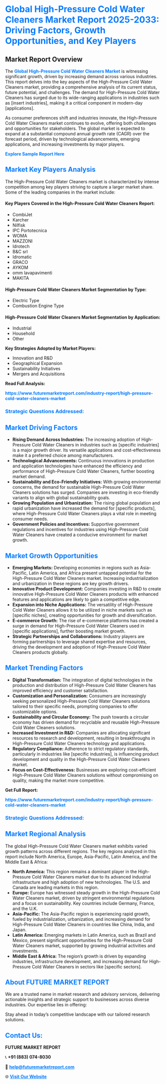 <h1 style="color: #007BFF;">Global High-Pressure Cold Water Cleaners Market Report 2025-2033: Driving Factors, Growth Opportunities, and Key Players</h1>

<section id="overview">
<h2>Market Report Overview</h2>
<p>The <a href="https://www.futuremarketreport.com/industry-report/high-pressure-cold-water-cleaners-market" style="color: #007BFF; text-decoration: none;"><strong>Global High-Pressure Cold Water Cleaners Market</strong></a> is witnessing significant growth, driven by increasing demand across various industries. This report delves into the key aspects of the High-Pressure Cold Water Cleaners market, providing a comprehensive analysis of its current status, future potential, and challenges. The demand for High-Pressure Cold Water Cleaners has surged due to its wide-ranging applications in industries such as [insert industries], making it a critical component in modern-day [applications].</p>
<p>As consumer preferences shift and industries innovate, the High-Pressure Cold Water Cleaners market continues to evolve, offering both challenges and opportunities for stakeholders. The global market is expected to expand at a substantial compound annual growth rate (CAGR) over the forecast period, driven by technological advancements, emerging applications, and increasing investments by major players.</p>
</section>

<section id="overview">
<p><a href="https://www.futuremarketreport.com/request-sample/reportId=86703" style="color: #007BFF; text-decoration: none;"><strong>Explore Sample Report Here</strong></a></p>
</section>

<section id="key-players">
<h2 style="color: #007BFF;">Market Key Players Analysis</h2>
<p>The High-Pressure Cold Water Cleaners market is characterized by intense competition among key players striving to capture a larger market share. Some of the leading companies in the market include:</p>
<h4>Key Players Covered in the High-Pressure Cold Water Cleaners Report:</h4>
<ul><li>CombiJet</li><li>Karcher</li><li>Nilfisk</li><li>IPC Portotecnica</li><li>WOMA</li><li>MAZZONI</li><li>Idrotech</li><li>B&amp;C srl</li><li>Idromatic</li><li>GRACO</li><li>AYKOM</li><li>omm lavapavimenti</li><li>MAKITA</li></ul>
<h4>High-Pressure Cold Water Cleaners Market Segmentation by Type:</h4>
<ul><li>Electric Type</li><li>Combustion Engine Type</li></ul>

<h4>High-Pressure Cold Water Cleaners Market Segmentation by Application:</h4>
<ul><li>Industrial</li><li>Household</li><li>Other</li></ul>
<p><strong>Key Strategies Adopted by Market Players:</strong></p>
<ul>
<li>Innovation and R&D</li>
<li>Geographical Expansion</li>
<li>Sustainability Initiatives</li>
<li>Mergers and Acquisitions</li>
</ul>
</section>

<section>
<p><strong>Read Full Analysis: </strong></p><a href="https://www.futuremarketreport.com/industry-report/high-pressure-cold-water-cleaners-market" style="color: #007BFF; text-decoration: none;"><strong>https://www.futuremarketreport.com/industry-report/high-pressure-cold-water-cleaners-market</strong></a>
<h3 style="color: #007BFF;">Strategic Questions Addressed:</h3>
</section>

<section id="driving-factors">
<h2 style="color: #007BFF;">Market Driving Factors</h2>
<ul>
<li><strong>Rising Demand Across Industries:</strong> The increasing adoption of High-Pressure Cold Water Cleaners in industries such as [specific industries] is a major growth driver. Its versatile applications and cost-effectiveness make it a preferred choice among manufacturers.</li>
<li><strong>Technological Advancements:</strong> Continuous innovations in production and application technologies have enhanced the efficiency and performance of High-Pressure Cold Water Cleaners, further boosting market demand.</li>
<li><strong>Sustainability and Eco-Friendly Initiatives:</strong> With growing environmental concerns, the demand for sustainable High-Pressure Cold Water Cleaners solutions has surged. Companies are investing in eco-friendly variants to align with global sustainability goals.</li>
<li><strong>Growing Population and Urbanization:</strong> The rising global population and rapid urbanization have increased the demand for [specific products], where High-Pressure Cold Water Cleaners plays a vital role in meeting consumer needs.</li>
<li><strong>Government Policies and Incentives:</strong> Supportive government regulations and incentives for industries using High-Pressure Cold Water Cleaners have created a conducive environment for market growth.</li>
</ul>
</section>

<section id="growth-opportunities">
<h2 style="color: #007BFF;">Market Growth Opportunities</h2>
<ul>
<li><strong>Emerging Markets:</strong> Developing economies in regions such as Asia-Pacific, Latin America, and Africa present untapped potential for the High-Pressure Cold Water Cleaners market. Increasing industrialization and urbanization in these regions are key growth drivers.</li>
<li><strong>Innovative Product Development:</strong> Companies investing in R&D to create innovative High-Pressure Cold Water Cleaners products with enhanced features and applications are likely to gain a competitive edge.</li>
<li><strong>Expansion into Niche Applications:</strong> The versatility of High-Pressure Cold Water Cleaners allows it to be utilized in niche markets such as [specific niches], creating opportunities for growth and diversification.</li>
<li><strong>E-commerce Growth:</strong> The rise of e-commerce platforms has created a surge in demand for High-Pressure Cold Water Cleaners used in [specific applications], further boosting market growth.</li>
<li><strong>Strategic Partnerships and Collaborations:</strong> Industry players are forming partnerships to leverage shared expertise and resources, driving the development and adoption of High-Pressure Cold Water Cleaners products globally.</li>
</ul>
</section>

<section id="trending-factors">
<h2 style="color: #007BFF;">Market Trending Factors</h2>
<ul>
<li><strong>Digital Transformation:</strong> The integration of digital technologies in the production and distribution of High-Pressure Cold Water Cleaners has improved efficiency and customer satisfaction.</li>
<li><strong>Customization and Personalization:</strong> Consumers are increasingly seeking personalized High-Pressure Cold Water Cleaners solutions tailored to their specific needs, prompting companies to offer customizable options.</li>
<li><strong>Sustainability and Circular Economy:</strong> The push towards a circular economy has driven demand for recyclable and reusable High-Pressure Cold Water Cleaners solutions.</li>
<li><strong>Increased Investment in R&D:</strong> Companies are allocating significant resources to research and development, resulting in breakthroughs in High-Pressure Cold Water Cleaners technology and applications.</li>
<li><strong>Regulatory Compliance:</strong> Adherence to strict regulatory standards, particularly in industries like [specific industries], is influencing product development and quality in the High-Pressure Cold Water Cleaners market.</li>
<li><strong>Focus on Cost-Effectiveness:</strong> Businesses are exploring cost-efficient High-Pressure Cold Water Cleaners solutions without compromising on quality, making the market more competitive.</li>
</ul>
</section>

<section>
<p><strong>Get Full Report: </strong></p><a href="https://www.futuremarketreport.com/industry-report/high-pressure-cold-water-cleaners-market" style="color: #007BFF; text-decoration: none;"><strong>https://www.futuremarketreport.com/industry-report/high-pressure-cold-water-cleaners-market</strong></a>
<h3 style="color: #007BFF;">Strategic Questions Addressed:</h3>
</section>


<section id="regional-analysis">
<h2 style="color: #007BFF;">Market Regional Analysis</h2>
<p>The global High-Pressure Cold Water Cleaners market exhibits varied growth patterns across different regions. The key regions analyzed in this report include North America, Europe, Asia-Pacific, Latin America, and the Middle East & Africa:</p>
<ul>
<li><strong>North America:</strong> This region remains a dominant player in the High-Pressure Cold Water Cleaners market due to its advanced industrial infrastructure and high adoption of new technologies. The U.S. and Canada are leading markets in this region.</li>
<li><strong>Europe:</strong> Europe has witnessed steady growth in the High-Pressure Cold Water Cleaners market, driven by stringent environmental regulations and a focus on sustainability. Key countries include Germany, France, and the U.K.</li>
<li><strong>Asia-Pacific:</strong> The Asia-Pacific region is experiencing rapid growth, fueled by industrialization, urbanization, and increasing demand for High-Pressure Cold Water Cleaners in countries like China, India, and Japan.</li>
<li><strong>Latin America:</strong> Emerging markets in Latin America, such as Brazil and Mexico, present significant opportunities for the High-Pressure Cold Water Cleaners market, supported by growing industrial activities and investments.</li>
<li><strong>Middle East & Africa:</strong> The region’s growth is driven by expanding industries, infrastructure development, and increasing demand for High-Pressure Cold Water Cleaners in sectors like [specific sectors].</li>
</ul>
</section>

<footer>
<h2 style="color: #007BFF;">About FUTURE MARKET REPORT</h2>
<p>We are a trusted name in market research and advisory services, delivering actionable insights and strategic support to businesses across diverse industries. Our expertise lies in offering:</p>

<p>Stay ahead in today’s competitive landscape with our tailored research solutions.</p>

<h2 style="color: #007BFF;">Contact Us:</h2>
<p><strong>FUTURE MARKET REPORT</strong></p>
<p>📞 <strong>+91 (883) 074-8030</strong></p>
<p>📧 <strong><a href="mailto:help@futuremarketreport.com" style="color: #007BFF;">help@futuremarketreport.com</a></strong></p>
<p>🌐 <strong><a href="https://www.futuremarketreport.com/" style="color: #007BFF;">Visit Our Website</a></strong></p>
</footer>